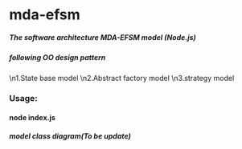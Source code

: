 # mda-efsm
<h5>The software architecture MDA-EFSM model (Node.js)</h5>
<h5>following OO design pattern</h5>

\n1.State base model
\n2.Abstract factory model
\n3.strategy model

<h3>Usage:</h3>
<h4>node index.js</h4>


<h5>model class diagram(To be update)</h5>
<img src="" />
